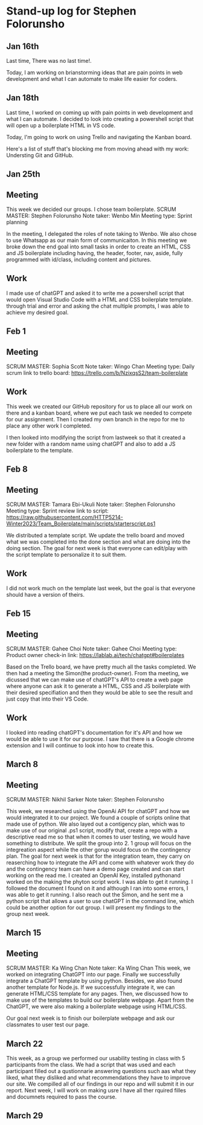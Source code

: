 # Stand-up log for Stephen Folorunsho

## Jan 16th

Last time, There was no last time!.

Today, I am working on brianstorming ideas that are pain points in web development and what I can automate to make life easier for coders.

## Jan 18th

Last time, I worked on coming up with pain points in web development and what I can automate. I decided to look into creating a powershell script that will open up a boilerplate HTML in VS code.

Today, I'm going to work on using Trello and navigating the Kanban board.

Here's a list of stuff that's blocking me from moving ahead with my work:
Understing Git and GitHub.

## Jan 25th

## Meeting
This week we decided our groups. I chose team boilerplate. 
SCRUM MASTER: Stephen Folorunsho
Note taker: Wenbo Min
Meeting type: Sprint planning

In the meeting, I delegated the roles of note taking to Wenbo. We also chose to use Whatsapp as our main form of communicaiton.
In this meeting we broke down the end goal into small tasks in order to create an HTML, CSS and JS boilerplate including having, the header, footer, nav, aside, fully programmed with id/class, including content and pictures.

## Work
I made use of chatGPT and asked it to write me a powershell script that would open Visual Studio Code with a HTML and CSS boilerplate template. through trial and error and asking the chat multiple prompts, I was able to achieve my desired goal. 



## Feb 1

## Meeting
SCRUM MASTER: Sophia Scott
Note taker: Wingo Chan
Meeting type:  Daily scrum
link to trello board: https://trello.com/b/NzixqsS2/team-boilerplate

## Work
This week we created our GitHub repository for us to place all our work on there and a kanban board, where we put each task we needed to compete for our assignment. Then I created my own branch in the repo for me to place any other work I completed. 

I then looked into modifying the script from lastweek so that it created a new folder with a random name using chatGPT and also to add a JS boilerplate to the template.


## Feb 8

## Meeting
SCRUM MASTER: Tamara Ebi-Ukuli
Note taker: Stephen Folorunsho
Meeting type:  Sprint review
link to script: https://raw.githubusercontent.com/HTTP5214-Winter2023/Team_Boilerplate/main/scripts/starterscript.ps1

We distributed a template script. We update the trello board and moved what we was completed into the done section and what are doing into the doing section. 
The goal for next week is that everyone can edit/play with the script template to personalize it to suit them. 

## Work
I did not work much on the template last week, but the goal is that everyone should have a version of theirs.


## Feb 15
## Meeting
SCRUM MASTER: Gahee Choi
Note taker: Gahee Choi
Meeting type: Product owner check-in
link: https://lablab.ai/tech/chatgpt#boilerplates

Based on the Trello board, we have pretty much all the tasks completed. We then had a meeting the Simon(the product-owner). 
From tha meeting, we dicussed that we can make use of chatGPT's API to create a web page where anyone can ask it to generate a HTML, CSS and JS boilerplate with their desired specifiation and then they would be able to see the result and just copy that into their VS Code.

## Work
I looked into reading chatGPT's documentation for it's API and how we would be able to use it for our purpose. I saw that there is a Google chrome extension and I will continue to look into how to create this. 


## March 8
## Meeting
SCRUM MASTER: Nikhil Sarker
Note taker: Stephen Folorunsho

This week, we researched using the OpenAi API for chatGPT and how we would integrated it to our project. We found a couple of scripts online that made use of python. We also layed out a contigency plan, which was to make use of our original .ps1 script, modify that, create a repo with a descriptive read me so that when it comes to user testing, we would have something to distribute. We split the group into 2. 1 group will focus on the integreation aspect while the other gorup would focus on the contingency plan. The goal for next week is that for the integration team, they carry on reaserching how to integrate the API and come with whatever work they do and the contingency team can have a demo page created and can start working on the read me.
I created an OpenAI Key, installed pythonand worked on the making the phyton script work. I was able to get it running. I followed the document I found on it and although I ran into some errors, I was able to get it running. I also reach out the Simon, and he sent me a python script that allows a user to use chatGPT in the command line, which could be another option for out group. I will present my findings to the group next week. 



## March 15
## Meeting
SCRUM MASTER: Ka Wing Chan
Note taker: Ka Wing Chan
This week, we worked on integrating ChatGPT into our page. Finally we successfully integrate a ChatGPT template by using python. Besides, we also found another template for Node.js. If we successfully integrate it, we can generate HTML/CSS template for any pages. Then, we discussed how to make use of the templates to build our boilerplate webpage. Apart from the ChatGPT, we were also making a boilerplate webpage using HTML/CSS.

Our goal next week is to finish our boilerplate webpage and ask our classmates to user test our page.


## March 22

This week, as a group we performed our usability testing in class with 5 participants from the class. We had a script that was used and each participant filled out a qustionnarie answering questions such aas what they liked, what they disliked and what recommendations they have to improve our site. We compilled all of our findings in our repo and will submit it in our report. 
Next week, I will work on making usre I have all ther rquired filles and documnets required to pass the course. 



## March 29
